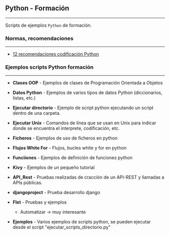 ## Python - Formación
---------------------------------------------------------------------------------------------

Scripts de ejemplos `Python` de formación.


### Normas, recomendaciones
----------------------------------------------------------------------------------------------

* [12 recomendaciones codificación Python]()



### Ejemplos scripts Python formación
----------------------------------------------------------------------------------------------

* **Clases OOP** - Ejemplos de clases de Programación Orientada a Objetos
* **Datos Python** - Ejemplos de varios tipos de datos Python (diccionarios, listas, etc.)
* **Ejecutar directorio** - Ejemplo de script python ejecutando un script dentro de una carpeta.
* **Ejecutar Unix** - Comandos de línea que se usan en Unix para indicar donde se encuentra el interprete, codificación, etc.
* **Ficheros** - Ejemplos de uso de ficheros en python
* **Flujos White For** - Flujos, bucles white y for en python
* **Funciiones** - Ejemplos de definición de funciones python
* **Kivy** - Ejemplos de un pequeño tutorial
* **API_Rest** - Pruebas realizadas de cracción de un API-REST y llamadas a APIs públicas.
* **djangoproject** - Prueba desarrollo django
* **Flet** - Pruebas y ejemplos
    - Automatizar -> muy interesante


* **Ejemplos** - Varios ejemplos de scripts python, se pueden ejecutar desde el script "ejecutar_scripts_directorio.py"
